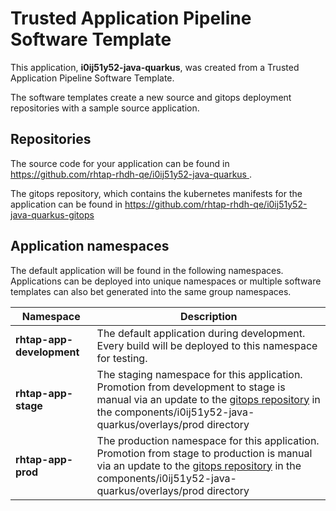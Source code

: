 # Trusted Application Pipeline Software Template

This application, **i0ij51y52-java-quarkus**, was created from a Trusted Application Pipeline Software Template.

The software templates create a new source and gitops deployment repositories with a sample source application. 

## Repositories

The source code for your application can be found in [https://github.com/rhtap-rhdh-qe/i0ij51y52-java-quarkus ](https://github.com/rhtap-rhdh-qe/i0ij51y52-java-quarkus ).
 
The gitops repository, which contains the kubernetes manifests for the application can be found in 
[https://github.com/rhtap-rhdh-qe/i0ij51y52-java-quarkus-gitops ](https://github.com/rhtap-rhdh-qe/i0ij51y52-java-quarkus-gitops ) 

## Application namespaces 

The default application will be found in the following namespaces. Applications can be deployed into unique namespaces or multiple software templates can also bet generated into the same group namespaces.  

|  Namespace   |  Description   |  
| -------- | -------- |   
| **rhtap-app-development** | The default application during development. Every build will be deployed to this namespace for testing. | 
| **rhtap-app-stage** | The staging namespace for this application. Promotion from development to stage is manual via an update to the [gitops repository](https://github.com/rhtap-rhdh-qe/i0ij51y52-java-quarkus-gitops ) in the components/i0ij51y52-java-quarkus/overlays/prod directory |  
| **rhtap-app-prod** | The production namespace for this application. Promotion from stage to production is manual via an update to the [gitops repository](https://github.com/rhtap-rhdh-qe/i0ij51y52-java-quarkus-gitops ) in the components/i0ij51y52-java-quarkus/overlays/prod directory | 